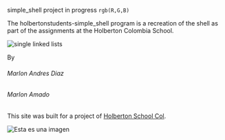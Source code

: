 simple_shell project in progress `rgb(R,G,B)`

The holbertonstudents-simple_shell program is a recreation of the shell as part of the assignments at the Holberton Colombia School.

![single linked lists](https://user-images.githubusercontent.com/98677728/184030218-6cef42d7-9d3f-47a9-ba94-214eea94f85a.jpg)



By
###### Marlon Andres Diaz 
###### Marlon Amado

This site was built for a project of [Holberton School Col](https://www.holbertoncolombia.com/).

![Esta es una imagen](C:\Users\mdref\Downloads\145311672-53ee1362-943a-4a60-896b-08057bfcdcfe.png)
